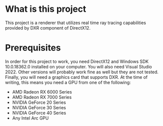 <h1>What is this project</h1>
This project is a renderer that utilizes real time ray tracing capabilities provided by DXR component of DirectX12.

<h1>Prerequisites</h1>
In order for this project to work, you need DirectX12 and Windows SDK 10.0.18362.0 installed on your computer. You will also need Visual Studio 2022. Other versions will probably work fine as well but they are not tested. Finally, you will need a graphics card that supports DXR. At the time of writing, this means you need a GPU from one of the following:
<ul>
    <li>AMD Radeon RX 6000 Series</li>
    <li>AMD Radeon RX 7000 Series</li>
    <li>NVIDIA GeForce 20 Series</li>
    <li>NVIDIA GeForce 30 Series</li>
    <li>NVIDIA GeForce 40 Series</li>
    <li>Any Intel Arc GPU</li>
</ul>
